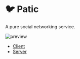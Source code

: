 # 🐦 Patic

A pure social networking service.

![preview](https://user-images.githubusercontent.com/6410412/79059786-12893f80-7cb9-11ea-9d25-cc9074469e9e.png)

* [Client](client)
* [Server](server)
